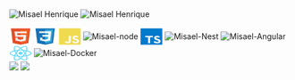 <div style="display: inline_block"> 
<img align="center" height="200" width="350" src="https://github-readme-stats.vercel.app/api?username=MisaelHenrique&theme=codeSTACKr&show_icons=true&locale=en" alt="Misael Henrique" />
<img align="center" height="300" width="450" src="https://github-readme-streak-stats.herokuapp.com/?user=MisaelHenrique&theme=codeSTACKr&" alt="Misael Henrique" />
</div>


<div style="display: inline_block"><br>
  <!-- Icon HTML -->
  <img align="center" alt="Misael-HTML" height="30" width="40" src="https://raw.githubusercontent.com/devicons/devicon/master/icons/html5/html5-original.svg">
  <!-- Icon CSS -->
  <img align="center" alt="Misael-CSS" height="30" width="40" src="https://raw.githubusercontent.com/devicons/devicon/master/icons/css3/css3-original.svg">
    <!-- Icon JS -->
  <img align="center" alt="Misael-JS" height="30" width="40" src="https://raw.githubusercontent.com/devicons/devicon/master/icons/javascript/javascript-plain.svg">
    <!-- Icon Node -->
   <img align="center" alt="Misael-node" height="30" width="40" src="https://cdn.jsdelivr.net/gh/devicons/devicon/icons/nodejs/nodejs-original.svg">
    <!-- Icon TS -->
  <img align="center" alt="Misael-TS" height="30" width="40" src="https://raw.githubusercontent.com/devicons/devicon/master/icons/typescript/typescript-plain.svg">
  <!-- Icon Nest -->
  <img align="center" alt="Misael-Nest" height="30" width="40" src="https://cdn.jsdelivr.net/gh/devicons/devicon/icons/nestjs/nestjs-plain.svg">
  <!-- Icon Angular -->
  <img align="center" alt="Misael-Angular" height="30" width="40" src="https://cdn.jsdelivr.net/gh/devicons/devicon/icons/angularjs/angularjs-original.svg">
  <!-- Icon React -->
  <img align="center" alt="Misael-React" height="30" width="40" src="https://raw.githubusercontent.com/devicons/devicon/master/icons/react/react-original.svg">
  <!-- Icon Docker -->
  <img align="center" alt="Misael-Docker" height="30" width="40" src="https://cdn.jsdelivr.net/gh/devicons/devicon/icons/docker/docker-original.svg">
</div>

<div>
<!-- Icon Linkedin link-->
  <a href="https://www.linkedin.com/in/misael-henrique-93399221/" target="_blank"><img src="https://img.shields.io/badge/-LinkedIn-%230077B5?style=for-the-badge&logo=linkedin&logoColor=white" target="_blank"></a> 
  <!-- Icon Outlook link -->
  <a href = "mailto:misaelhenriquesilva@gmail.com"><img src="https://img.shields.io/badge/Gmail-D14836?style=for-the-badge&logo=gmail&logoColor=white" target="_blank"></a>
</div>
